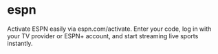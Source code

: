 # espn
Activate ESPN easily via espn.com/activate. Enter your code, log in with your TV provider or ESPN+ account, and start streaming live sports instantly.
